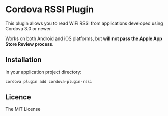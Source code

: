# Cordova RSSI Plugin

This plugin allows you to read WiFi RSSI from applications developed using Cordova 3.0 or newer.

Works on both Android and iOS platforms, but **will not pass the Apple App Store Review process**.

## Installation

In your application project directory:

```bash
cordova plugin add cordova-plugin-rssi
```

## Licence ##

The MIT License
